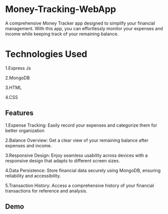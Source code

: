 # Money-Tracking-WebApp
A comprehensive Money Tracker app designed to simplify your financial management. With this app, you can effortlessly monitor your expenses and income while keeping track of your remaining balance.
# Technologies Used
1.Express Js

2.MongoDB

3.HTML

4.CSS

## Features
1.Expense Tracking: Easily record your expenses and categorize them for better organization

2.Balance Overview: Get a clear view of your remaining balance after expenses and income.

3.Responsive Design: Enjoy seamless usability across devices with a responsive design that adapts to different screen sizes.

4.Data Persistence: Store financial data securely using MongoDB, ensuring reliability and accessibility.

5.Transaction History: Access a comprehensive history of your financial transactions for reference and analysis.
## Demo

